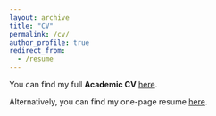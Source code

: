 ```yaml
---
layout: archive
title: "CV"
permalink: /cv/
author_profile: true
redirect_from:
  - /resume
---
```


You can find my full **Academic CV** [here](https://drive.google.com/file/d/1yTeisrP8ctbQtykkasCqIm49RbnQF3nu/view?usp=sharing).

Alternatively, you can find my one-page resume [here](https://drive.google.com/file/d/17bDrjklXIxA-QU1hhcUF05A3v19Ka4jB/view?usp=sharing).

